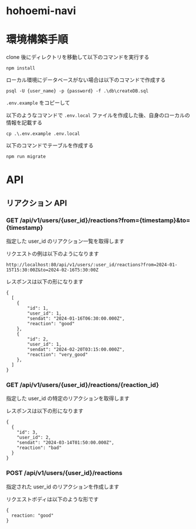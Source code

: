 # hohoemi-navi

# 環境構築手順

clone 後にディレクトリを移動して以下のコマンドを実行する

`npm install`

ローカル環境にデータベースがない場合は以下のコマンドで作成する

`psql -U {user_name} -p {password} -f .\db\createDB.sql`

`.env.example` をコピーして

以下のようなコマンドで `.env.local` ファイルを作成した後、自身のローカルの情報を記載する

`cp .\.env.example .env.local`

以下のコマンドでテーブルを作成する

`npm run migrate`

# API

## リアクション API

### GET /api/v1/users/{user_id}/reactions?from={timestamp}&to={timestamp}

指定した user_id のリアクション一覧を取得します

リクエストの例は以下のようになります

```
http://localhost:80/api/v1/users/:user_id/reactions?from=2024-01-15T15:30:00Z&to=2024-02-16T5:30:00Z
```

レスポンスは以下の形になります

```
{
  [
    {
        "id": 1,
        "user_id": 1,
        "sendat": "2024-01-16T06:30:00.000Z",
        "reaction": "good"
    },
    {
        "id": 2,
        "user_id": 1,
        "sendat": "2024-02-20T03:15:00.000Z",
        "reaction": "very_good"
    },
  ]
}
```

### GET /api/v1/users/{user_id}/reactions/{reaction_id}

指定した user_id の特定のリアクションを取得します

レスポンスは以下の形になります

```
{
  {
    "id": 3,
    "user_id": 2,
    "sendat": "2024-03-14T01:50:00.000Z",
    "reaction": "bad"
  }
}
```

### POST /api/v1/users/{user_id}/reactions

指定された user_id のリアクションを作成します

リクエストボディは以下のような形です

```
{
  reaction: "good"
}
```
